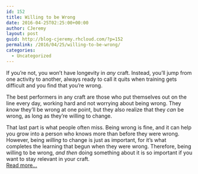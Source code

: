 ```yaml
---
id: 152
title: Willing to be Wrong
date: 2016-04-25T02:25:00+00:00
author: CJeremy
layout: post
guid: http://blog-cjeremy.rhcloud.com/?p=152
permalink: /2016/04/25/willing-to-be-wrong/
categories:
  - Uncategorized
---
```

If you&#8217;re not, you won&#8217;t have longevity in _any_ craft. Instead, you&#8217;ll jump from one activity to another, always ready to call it quits when training gets difficult and you find that you&#8217;re wrong.

The best performers in any craft are those who put themselves out on the line every day, working hard and not worrying about being wrong. They _know_ they&#8217;ll be wrong at one point, but they also realize that they _can_ be wrong, as long as they&#8217;re willing to change.

That last part is what people often miss. Being wrong is fine, and it can help you grow into a person who knows more than before they were wrong. However, being _willing_ to change is just as important, for it&#8217;s what completes the learning that begun when they were wrong. Therefore, being willing to be wrong, _and then_ doing something about it is so important if you want to stay relevant in your craft. <span class="post-teaser-more">&nbsp;<br /><a href="http://blog-cjeremy.rhcloud.com/2016/04/25/willing-to-be-wrong/" title="Permanent Link: Willing to be Wrong" rel="bookmark">Read more...</br></span></p>